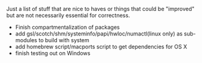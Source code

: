 Just a list of stuff that are nice to haves
or things that could be "improved" but are
not necessarily essential for correctness.

* Finish compartmentalization of packages
* add gsl/scotch/shm/systeminfo/papi/hwloc/numactl(linux only)  as sub-modules to build with system
* add homebrew script/macports script to get dependencies for OS X
* finish testing out on Windows

